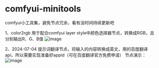 # comfyui-minitools
comfyui小工具集，避免节点冗余，看有没时间持续更新吧

1、color2rgb 用于配合comfyui layer style中颜色选择器节点，转换成RGB，且分别输出R、G、B值
![image](https://github.com/vxinhao/comfyui-minitools/assets/50534209/87b18e32-b7f8-4c5a-a4d5-f8166943e68e)

2、2024-07-04 提示词翻译节点，将输入的内容转换成英文，用的百度翻译api，所以需要实现准备好appid（可在百度翻译官方免费申请）
节点演示：
![image](https://github.com/vxinhao/comfyui-minitool/assets/50534209/d3f08259-a2ef-4b0b-85df-fb5ef9f32e01)
